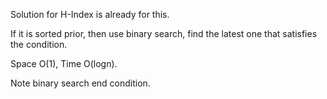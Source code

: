 
Solution for H-Index is already for this.     

If it is sorted prior, then use binary search, find the latest one that satisfies the condition.    

Space O(1),  Time O(logn).     

 Note binary search end condition.  

